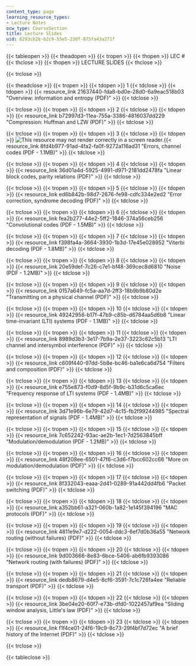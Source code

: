 ```yaml
---
content_type: page
learning_resource_types:
- Lecture Notes
ocw_type: CourseSection
title: Lecture Slides
uid: 6293cb2b-b2c9-55e5-230f-875fa43a271f
---
```


{{< tableopen >}}
{{< theadopen >}}
{{< tropen >}}
{{< thopen >}}
LEC #
{{< thclose >}}
{{< thopen >}}
LECTURE SLIDES
{{< thclose >}}

{{< trclose >}}

{{< theadclose >}}
{{< tropen >}}
{{< tdopen >}}
1
{{< tdclose >}}
{{< tdopen >}}
{{< resource_link 21637440-fda8-bd0e-28d0-6a9eac518b03 "Overview: information and entropy (PDF)" >}}
{{< tdclose >}}

{{< trclose >}}
{{< tropen >}}
{{< tdopen >}}
2
{{< tdclose >}}
{{< tdopen >}}
{{< resource_link b72997d3-11ea-755a-3386-4816037dd229 "Compression: Huffman and LZW (PDF)" >}}
{{< tdclose >}}

{{< trclose >}}
{{< tropen >}}
{{< tdopen >}}
3
{{< tdclose >}}
{{< tdopen >}}
![This resource may not render correctly in a screen reader.](/images/inacessible.gif){{< resource_link 8fd4b977-91ad-4fa2-fa0f-9272a116ad31 "Errors, channel codes (PDF - 1.1MB)" >}}
{{< tdclose >}}

{{< trclose >}}
{{< tropen >}}
{{< tdopen >}}
4
{{< tdclose >}}
{{< tdopen >}}
{{< resource_link 36d01a4d-5925-4991-d971-2181dd2478fa "Linear block codes, parity relations (PDF)" >}}
{{< tdclose >}}

{{< trclose >}}
{{< tropen >}}
{{< tdopen >}}
5
{{< tdclose >}}
{{< tdopen >}}
{{< resource_link ed6b842b-98d7-2676-fe98-cdfc334e2ed2 "Error correction, syndrome decoding (PDF)" >}}
{{< tdclose >}}

{{< trclose >}}
{{< tropen >}}
{{< tdopen >}}
6
{{< tdclose >}}
{{< tdopen >}}
{{< resource_link fea2b277-44e2-5ff2-1846-374a56ceb256 "Convolutional codes (PDF - 1.5MB)" >}}
{{< tdclose >}}

{{< trclose >}}
{{< tropen >}}
{{< tdopen >}}
7
{{< tdclose >}}
{{< tdopen >}}
{{< resource_link f398fa4a-3664-3930-1b3d-17e45e028952 "Viterbi decoding (PDF - 1.8MB)" >}}
{{< tdclose >}}

{{< trclose >}}
{{< tropen >}}
{{< tdopen >}}
8
{{< tdclose >}}
{{< tdopen >}}
{{< resource_link 20e59def-7c26-c7e1-bf48-369cec8d6810 "Noise (PDF - 1.2MB)" >}}
{{< tdclose >}}

{{< trclose >}}
{{< tropen >}}
{{< tdopen >}}
9
{{< tdclose >}}
{{< tdopen >}}
{{< resource_link 0157a649-fc5a-aa7d-2ff3-18b9b9b80d2e "Transmitting on a physical channel (PDF)" >}}
{{< tdclose >}}

{{< trclose >}}
{{< tropen >}}
{{< tdopen >}}
10
{{< tdclose >}}
{{< tdopen >}}
{{< resource_link 49242956-b17f-47b9-c85b-d6784aa5d6b8 "Linear time-invariant (LTI) systems (PDF - 1.1MB)" >}}
{{< tdclose >}}

{{< trclose >}}
{{< tropen >}}
{{< tdopen >}}
11
{{< tdclose >}}
{{< tdopen >}}
{{< resource_link 8989d3b3-3e17-7b9a-2e37-3223c62c5b13 "LTI channel and intersymbol interference (PDF)" >}}
{{< tdclose >}}

{{< trclose >}}
{{< tropen >}}
{{< tdopen >}}
12
{{< tdclose >}}
{{< tdopen >}}
{{< resource_link c609f440-97dd-5b8e-bc46-ba1e6ca6d754 "Filters and composition (PDF)" >}}
{{< tdclose >}}

{{< trclose >}}
{{< tropen >}}
{{< tdopen >}}
13
{{< tdclose >}}
{{< tdopen >}}
{{< resource_link e755e873-f0d9-8d5f-9b9c-b31d6c5ca6ec "Frequency response of LTI systems (PDF - 1.4MB)" >}}
{{< tdclose >}}

{{< trclose >}}
{{< tropen >}}
{{< tdopen >}}
14
{{< tdclose >}}
{{< tdopen >}}
{{< resource_link 3d71e96b-6e79-42d7-4c15-fb2f99244985 "Spectral representation of signals (PDF - 1.4MB)" >}}
{{< tdclose >}}

{{< trclose >}}
{{< tropen >}}
{{< tdopen >}}
15
{{< tdclose >}}
{{< tdopen >}}
{{< resource_link 7c652242-93ac-ae2b-1ec1-7d2563845bff "Modulation/demodulation (PDF - 1.2MB)" >}}
{{< tdclose >}}

{{< trclose >}}
{{< tropen >}}
{{< tdopen >}}
16
{{< tdclose >}}
{{< tdopen >}}
{{< resource_link 48f208ee-6501-47f6-c3d6-f7bcc602cc66 "More on modulation/demodulation (PDF)" >}}
{{< tdclose >}}

{{< trclose >}}
{{< tropen >}}
{{< tdopen >}}
17
{{< tdclose >}}
{{< tdopen >}}
{{< resource_link 8f332043-eaaa-2d41-0289-91a442dd4fb6 "Packet switching (PDF)" >}}
{{< tdclose >}}

{{< trclose >}}
{{< tropen >}}
{{< tdopen >}}
18
{{< tdclose >}}
{{< tdopen >}}
{{< resource_link a352bb61-a321-060b-1a82-1e145f394196 "MAC protocols (PDF)" >}}
{{< tdclose >}}

{{< trclose >}}
{{< tropen >}}
{{< tdopen >}}
19
{{< tdclose >}}
{{< tdopen >}}
{{< resource_link 4811e9e7-d222-0054-ddc3-6ef7d0b36a55 "Network routing (without failures) (PDF)" >}}
{{< tdclose >}}

{{< trclose >}}
{{< tropen >}}
{{< tdopen >}}
20
{{< tdclose >}}
{{< tdopen >}}
{{< resource_link 9d003666-8e83-6bce-5406-ab6fb9393086 "Network routing (with failures) (PDF)" >}}
{{< tdclose >}}

{{< trclose >}}
{{< tropen >}}
{{< tdopen >}}
21
{{< tdclose >}}
{{< tdopen >}}
{{< resource_link dedb8679-d4e5-8cf6-3591-7c1c726fa4ee "Reliable transport (PDF)" >}}
{{< tdclose >}}

{{< trclose >}}
{{< tropen >}}
{{< tdopen >}}
22
{{< tdclose >}}
{{< tdopen >}}
{{< resource_link 3be04e20-60f7-e73b-dfd0-1022457af9ea "Sliding window analysis, Little's law (PDF)" >}}
{{< tdclose >}}

{{< trclose >}}
{{< tropen >}}
{{< tdopen >}}
23
{{< tdclose >}}
{{< tdopen >}}
{{< resource_link f1f4ce01-24f6-19c9-8c73-29f4bf7d72ec "A brief history of the Internet (PDF)" >}}
{{< tdclose >}}

{{< trclose >}}

{{< tableclose >}}